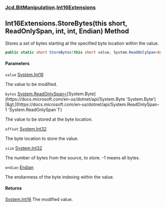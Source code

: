 ### [Jcd.BitManipulation](Jcd.BitManipulation.md 'Jcd.BitManipulation').[Int16Extensions](Jcd.BitManipulation.Int16Extensions.md 'Jcd.BitManipulation.Int16Extensions')

## Int16Extensions.StoreBytes(this short, ReadOnlySpan<byte>, int, int, Endian) Method

Stores a set of bytes starting at the specified byte location within the value.

```csharp
public static short StoreBytes(this short value, System.ReadOnlySpan<byte> bytes, int offset, int size=-1, Jcd.BitManipulation.Endian endian=Jcd.BitManipulation.Endian.Little);
```

#### Parameters

<a name='Jcd.BitManipulation.Int16Extensions.StoreBytes(thisshort,System.ReadOnlySpan_byte_,int,int,Jcd.BitManipulation.Endian).value'></a>

`value` [System.Int16](https://docs.microsoft.com/en-us/dotnet/api/System.Int16 'System.Int16')

The value to be modified.

<a name='Jcd.BitManipulation.Int16Extensions.StoreBytes(thisshort,System.ReadOnlySpan_byte_,int,int,Jcd.BitManipulation.Endian).bytes'></a>

`bytes` [System.ReadOnlySpan&lt;](https://docs.microsoft.com/en-us/dotnet/api/System.ReadOnlySpan-1 'System.ReadOnlySpan`1')[System.Byte](https://docs.microsoft.com/en-us/dotnet/api/System.Byte 'System.Byte')[&gt;](https://docs.microsoft.com/en-us/dotnet/api/System.ReadOnlySpan-1 'System.ReadOnlySpan`1')

The value to be stored at the byte location.

<a name='Jcd.BitManipulation.Int16Extensions.StoreBytes(thisshort,System.ReadOnlySpan_byte_,int,int,Jcd.BitManipulation.Endian).offset'></a>

`offset` [System.Int32](https://docs.microsoft.com/en-us/dotnet/api/System.Int32 'System.Int32')

The byte location to store the value.

<a name='Jcd.BitManipulation.Int16Extensions.StoreBytes(thisshort,System.ReadOnlySpan_byte_,int,int,Jcd.BitManipulation.Endian).size'></a>

`size` [System.Int32](https://docs.microsoft.com/en-us/dotnet/api/System.Int32 'System.Int32')

The number of bytes from the source, to store. -1 means all bytes.

<a name='Jcd.BitManipulation.Int16Extensions.StoreBytes(thisshort,System.ReadOnlySpan_byte_,int,int,Jcd.BitManipulation.Endian).endian'></a>

`endian` [Endian](Jcd.BitManipulation.Endian.md 'Jcd.BitManipulation.Endian')

The endianness of the byte indexing within the value.

#### Returns

[System.Int16](https://docs.microsoft.com/en-us/dotnet/api/System.Int16 'System.Int16')
The modified value.